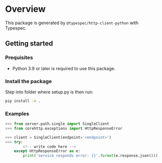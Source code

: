 # Overview

This package is generated by `@typespec/http-client-python` with Typespec.

## Getting started

### Prequisites

- Python 3.9 or later is required to use this package.

### Install the package

Step into folder where setup.py is then run:

```bash
pip install -e .
```

### Examples

```python
>>> from server.path.single import SingleClient
>>> from corehttp.exceptions import HttpResponseError

>>> client = SingleClient(endpoint='<endpoint>')
>>> try:
        <!-- write code here -->
    except HttpResponseError as e:
        print('service responds error: {}'.format(e.response.json()))
```
